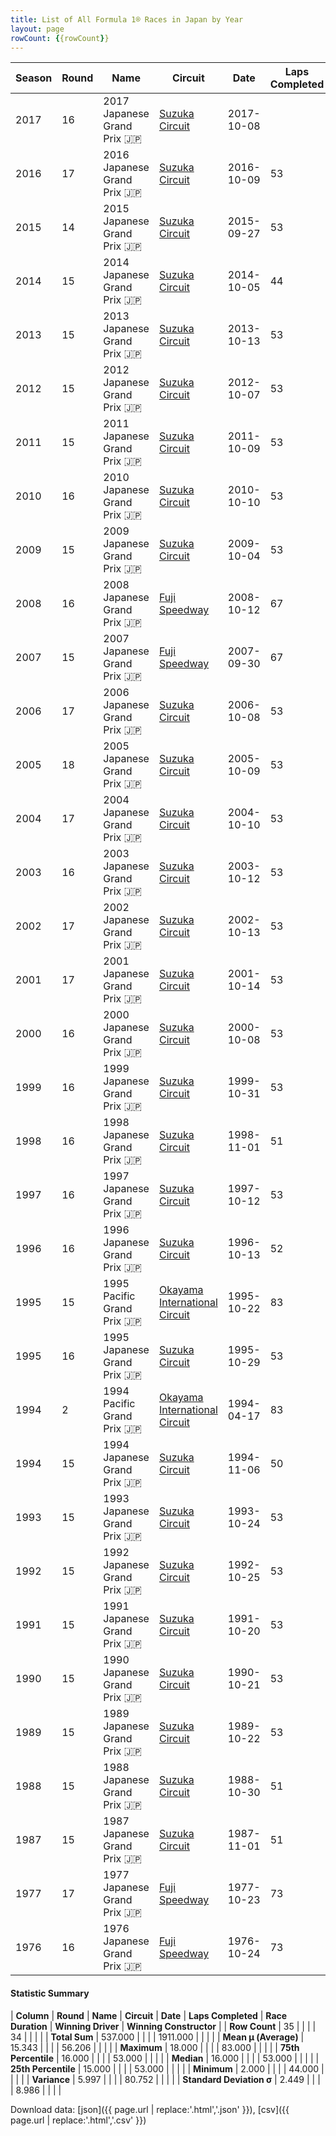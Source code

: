 ```yaml
---
title: List of All Formula 1® Races in Japan by Year
layout: page
rowCount: {{rowCount}}
---
```


| Season | Round | Name | Circuit | Date | Laps Completed | Race Duration | Winning Driver | Winning Constructor |
|--|--|--|--|--|--|--|--|--|
| 2017 | 16 | 2017 Japanese Grand Prix 🇯🇵 | [Suzuka Circuit](/f1/circuits/suzuka) | 2017-10-08 |   |   |   |   |
| 2016 | 17 | 2016 Japanese Grand Prix 🇯🇵 | [Suzuka Circuit](/f1/circuits/suzuka) | 2016-10-09 | 53 | 1:26:43.333 | Nico Rosberg 🇩🇪 | Mercedes 🇩🇪 |
| 2015 | 14 | 2015 Japanese Grand Prix 🇯🇵 | [Suzuka Circuit](/f1/circuits/suzuka) | 2015-09-27 | 53 |   | Lewis Hamilton 🇬🇧 | Mercedes 🇩🇪 |
| 2014 | 15 | 2014 Japanese Grand Prix 🇯🇵 | [Suzuka Circuit](/f1/circuits/suzuka) | 2014-10-05 | 44 | 1:51:43.021 | Lewis Hamilton 🇬🇧 | Mercedes 🇩🇪 |
| 2013 | 15 | 2013 Japanese Grand Prix 🇯🇵 | [Suzuka Circuit](/f1/circuits/suzuka) | 2013-10-13 | 53 | 1:26:49.301 | Sebastian Vettel 🇩🇪 | Red Bull 🇦🇹 |
| 2012 | 15 | 2012 Japanese Grand Prix 🇯🇵 | [Suzuka Circuit](/f1/circuits/suzuka) | 2012-10-07 | 53 | 1:28:56.242 | Sebastian Vettel 🇩🇪 | Red Bull 🇦🇹 |
| 2011 | 15 | 2011 Japanese Grand Prix 🇯🇵 | [Suzuka Circuit](/f1/circuits/suzuka) | 2011-10-09 | 53 | 1:30:53.427 | Jenson Button 🇬🇧 | McLaren 🇬🇧 |
| 2010 | 16 | 2010 Japanese Grand Prix 🇯🇵 | [Suzuka Circuit](/f1/circuits/suzuka) | 2010-10-10 | 53 | 1:30:27.323 | Sebastian Vettel 🇩🇪 | Red Bull 🇦🇹 |
| 2009 | 15 | 2009 Japanese Grand Prix 🇯🇵 | [Suzuka Circuit](/f1/circuits/suzuka) | 2009-10-04 | 53 | 1:28:20.443 | Sebastian Vettel 🇩🇪 | Red Bull 🇦🇹 |
| 2008 | 16 | 2008 Japanese Grand Prix 🇯🇵 | [Fuji Speedway](/f1/circuits/fuji) | 2008-10-12 | 67 | 1:30:21.892 | Fernando Alonso 🇪🇸 | Renault 🇫🇷 |
| 2007 | 15 | 2007 Japanese Grand Prix 🇯🇵 | [Fuji Speedway](/f1/circuits/fuji) | 2007-09-30 | 67 | 2:00:34.579 | Lewis Hamilton 🇬🇧 | McLaren 🇬🇧 |
| 2006 | 17 | 2006 Japanese Grand Prix 🇯🇵 | [Suzuka Circuit](/f1/circuits/suzuka) | 2006-10-08 | 53 | 1:23:52.413 | Fernando Alonso 🇪🇸 | Renault 🇫🇷 |
| 2005 | 18 | 2005 Japanese Grand Prix 🇯🇵 | [Suzuka Circuit](/f1/circuits/suzuka) | 2005-10-09 | 53 | 1:29:02.212 | Kimi Räikkönen 🇫🇮 | McLaren 🇬🇧 |
| 2004 | 17 | 2004 Japanese Grand Prix 🇯🇵 | [Suzuka Circuit](/f1/circuits/suzuka) | 2004-10-10 | 53 | 1:24:26.985 | Michael Schumacher 🇩🇪 | Ferrari 🇮🇹 |
| 2003 | 16 | 2003 Japanese Grand Prix 🇯🇵 | [Suzuka Circuit](/f1/circuits/suzuka) | 2003-10-12 | 53 | 1:25:11.743 | Rubens Barrichello 🇧🇷 | Ferrari 🇮🇹 |
| 2002 | 17 | 2002 Japanese Grand Prix 🇯🇵 | [Suzuka Circuit](/f1/circuits/suzuka) | 2002-10-13 | 53 | 1:26:59.698 | Michael Schumacher 🇩🇪 | Ferrari 🇮🇹 |
| 2001 | 17 | 2001 Japanese Grand Prix 🇯🇵 | [Suzuka Circuit](/f1/circuits/suzuka) | 2001-10-14 | 53 | 1:27:33.298 | Michael Schumacher 🇩🇪 | Ferrari 🇮🇹 |
| 2000 | 16 | 2000 Japanese Grand Prix 🇯🇵 | [Suzuka Circuit](/f1/circuits/suzuka) | 2000-10-08 | 53 | 1:29:53.435 | Michael Schumacher 🇩🇪 | Ferrari 🇮🇹 |
| 1999 | 16 | 1999 Japanese Grand Prix 🇯🇵 | [Suzuka Circuit](/f1/circuits/suzuka) | 1999-10-31 | 53 | 1:31:18.785 | Mika Häkkinen 🇫🇮 | McLaren 🇬🇧 |
| 1998 | 16 | 1998 Japanese Grand Prix 🇯🇵 | [Suzuka Circuit](/f1/circuits/suzuka) | 1998-11-01 | 51 | 1:27:23.4 | Mika Häkkinen 🇫🇮 | McLaren 🇬🇧 |
| 1997 | 16 | 1997 Japanese Grand Prix 🇯🇵 | [Suzuka Circuit](/f1/circuits/suzuka) | 1997-10-12 | 53 | 1:29:48.446 | Michael Schumacher 🇩🇪 | Ferrari 🇮🇹 |
| 1996 | 16 | 1996 Japanese Grand Prix 🇯🇵 | [Suzuka Circuit](/f1/circuits/suzuka) | 1996-10-13 | 52 | 1:32:33.791 | Damon Hill 🇬🇧 | Williams 🇬🇧 |
| 1995 | 15 | 1995 Pacific Grand Prix 🇯🇵 | [Okayama International Circuit](/f1/circuits/okayama) | 1995-10-22 | 83 | 1:48:49.972 | Michael Schumacher 🇩🇪 | Benetton 🇮🇹 |
| 1995 | 16 | 1995 Japanese Grand Prix 🇯🇵 | [Suzuka Circuit](/f1/circuits/suzuka) | 1995-10-29 | 53 | 1:36:52.930 | Michael Schumacher 🇩🇪 | Benetton 🇮🇹 |
| 1994 | 2 | 1994 Pacific Grand Prix 🇯🇵 | [Okayama International Circuit](/f1/circuits/okayama) | 1994-04-17 | 83 | 1:46:01.693 | Michael Schumacher 🇩🇪 | Benetton 🇮🇹 |
| 1994 | 15 | 1994 Japanese Grand Prix 🇯🇵 | [Suzuka Circuit](/f1/circuits/suzuka) | 1994-11-06 | 50 | 1:55:53.532 | Damon Hill 🇬🇧 | Williams 🇬🇧 |
| 1993 | 15 | 1993 Japanese Grand Prix 🇯🇵 | [Suzuka Circuit](/f1/circuits/suzuka) | 1993-10-24 | 53 | 1:40:27.912 | Ayrton Senna 🇧🇷 | McLaren 🇬🇧 |
| 1992 | 15 | 1992 Japanese Grand Prix 🇯🇵 | [Suzuka Circuit](/f1/circuits/suzuka) | 1992-10-25 | 53 | 1:33:09.533 | Riccardo Patrese 🇮🇹 | Williams 🇬🇧 |
| 1991 | 15 | 1991 Japanese Grand Prix 🇯🇵 | [Suzuka Circuit](/f1/circuits/suzuka) | 1991-10-20 | 53 | 1:32:10.695 | Gerhard Berger 🇦🇹 | McLaren 🇬🇧 |
| 1990 | 15 | 1990 Japanese Grand Prix 🇯🇵 | [Suzuka Circuit](/f1/circuits/suzuka) | 1990-10-21 | 53 | 1:34:36.824 | Nelson Piquet 🇧🇷 | Benetton 🇮🇹 |
| 1989 | 15 | 1989 Japanese Grand Prix 🇯🇵 | [Suzuka Circuit](/f1/circuits/suzuka) | 1989-10-22 | 53 | 1:35:06.277 | Alessandro Nannini 🇮🇹 | Benetton 🇮🇹 |
| 1988 | 15 | 1988 Japanese Grand Prix 🇯🇵 | [Suzuka Circuit](/f1/circuits/suzuka) | 1988-10-30 | 51 | 1:33:26.173 | Ayrton Senna 🇧🇷 | McLaren 🇬🇧 |
| 1987 | 15 | 1987 Japanese Grand Prix 🇯🇵 | [Suzuka Circuit](/f1/circuits/suzuka) | 1987-11-01 | 51 | 1:32:58.072 | Gerhard Berger 🇦🇹 | Ferrari 🇮🇹 |
| 1977 | 17 | 1977 Japanese Grand Prix 🇯🇵 | [Fuji Speedway](/f1/circuits/fuji) | 1977-10-23 | 73 | 1:31:51.68 | James Hunt 🇬🇧 | McLaren 🇬🇧 |
| 1976 | 16 | 1976 Japanese Grand Prix 🇯🇵 | [Fuji Speedway](/f1/circuits/fuji) | 1976-10-24 | 73 | 1:43:58.86 | Mario Andretti 🇺🇸 | Team Lotus 🇬🇧 |

#### Statistic Summary

| **Column** | **Round** | **Name** | **Circuit** | **Date** | **Laps Completed** | **Race Duration** | **Winning Driver** | **Winning Constructor** |
| **Row Count** | 35 |  |  |  | 34 |  |  |  |
| **Total Sum** | 537.000 |  |  |  | 1911.000 |  |  |  |
| **Mean μ (Average)** | 15.343 |  |  |  | 56.206 |  |  |  |
| **Maximum** | 18.000 |  |  |  | 83.000 |  |  |  |
| **75th Percentile** | 16.000 |  |  |  | 53.000 |  |  |  |
| **Median** | 16.000 |  |  |  | 53.000 |  |  |  |
| **25th Percentile** | 15.000 |  |  |  | 53.000 |  |  |  |
| **Minimum** | 2.000 |  |  |  | 44.000 |  |  |  |
| **Variance** | 5.997 |  |  |  | 80.752 |  |  |  |
| **Standard Deviation σ** | 2.449 |  |  |  | 8.986 |  |  |  |

Download data: [json]({{ page.url | replace:'.html','.json' }}), [csv]({{ page.url | replace:'.html','.csv' }})
